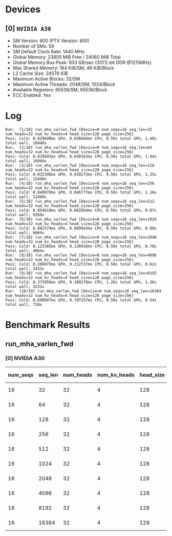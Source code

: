 # Devices

## [0] `NVIDIA A30`
* SM Version: 800 (PTX Version: 800)
* Number of SMs: 56
* SM Default Clock Rate: 1440 MHz
* Global Memory: 23805 MiB Free / 24060 MiB Total
* Global Memory Bus Peak: 933 GB/sec (3072-bit DDR @1215MHz)
* Max Shared Memory: 164 KiB/SM, 48 KiB/Block
* L2 Cache Size: 24576 KiB
* Maximum Active Blocks: 32/SM
* Maximum Active Threads: 2048/SM, 1024/Block
* Available Registers: 65536/SM, 65536/Block
* ECC Enabled: Yes

# Log

```
Run:  [1/10] run_mha_varlen_fwd [Device=0 num_seqs=16 seq_len=32 num_heads=32 num_kv_heads=4 head_size=128 page_size=256]
Pass: Cold: 0.029690ms GPU, 0.036666ms CPU, 0.50s total GPU, 1.48s total wall, 16848x 
Run:  [2/10] run_mha_varlen_fwd [Device=0 num_seqs=16 seq_len=64 num_heads=32 num_kv_heads=4 head_size=128 page_size=256]
Pass: Cold: 0.029693ms GPU, 0.036563ms CPU, 0.50s total GPU, 1.44s total wall, 16848x 
Run:  [3/10] run_mha_varlen_fwd [Device=0 num_seqs=16 seq_len=128 num_heads=32 num_kv_heads=4 head_size=128 page_size=256]
Pass: Cold: 0.032396ms GPU, 0.039273ms CPU, 0.50s total GPU, 1.35s total wall, 15440x 
Run:  [4/10] run_mha_varlen_fwd [Device=0 num_seqs=16 seq_len=256 num_heads=32 num_kv_heads=4 head_size=128 page_size=256]
Pass: Cold: 0.040070ms GPU, 0.046777ms CPU, 0.50s total GPU, 1.16s total wall, 12480x 
Run:  [5/10] run_mha_varlen_fwd [Device=0 num_seqs=16 seq_len=512 num_heads=32 num_kv_heads=4 head_size=128 page_size=256]
Pass: Cold: 0.054619ms GPU, 0.062854ms CPU, 0.50s total GPU, 0.97s total wall, 9168x 
Run:  [6/10] run_mha_varlen_fwd [Device=0 num_seqs=16 seq_len=1024 num_heads=32 num_kv_heads=4 head_size=128 page_size=256]
Pass: Cold: 0.082574ms GPU, 0.089843ms CPU, 0.50s total GPU, 0.80s total wall, 6064x 
Run:  [7/10] run_mha_varlen_fwd [Device=0 num_seqs=16 seq_len=2048 num_heads=32 num_kv_heads=4 head_size=128 page_size=256]
Pass: Cold: 0.123385ms GPU, 0.130416ms CPU, 0.50s total GPU, 0.70s total wall, 4064x 
Run:  [8/10] run_mha_varlen_fwd [Device=0 num_seqs=16 seq_len=4096 num_heads=32 num_kv_heads=4 head_size=128 page_size=256]
Pass: Cold: 0.206075ms GPU, 0.212737ms CPU, 0.50s total GPU, 0.62s total wall, 2432x 
Run:  [9/10] run_mha_varlen_fwd [Device=0 num_seqs=16 seq_len=8192 num_heads=32 num_kv_heads=4 head_size=128 page_size=256]
Pass: Cold: 0.372058ms GPU, 0.380278ms CPU, 1.20s total GPU, 1.36s total wall, 3232x 
Run:  [10/10] run_mha_varlen_fwd [Device=0 num_seqs=16 seq_len=16384 num_heads=32 num_kv_heads=4 head_size=128 page_size=256]
Pass: Cold: 0.698607ms GPU, 0.707257ms CPU, 0.50s total GPU, 0.54s total wall, 720x 
```

# Benchmark Results

## run_mha_varlen_fwd

### [0] NVIDIA A30

| num_seqs | seq_len | num_heads | num_kv_heads | head_size | page_size | Memory Reads | Memory Writes | Memory Usage | Tokens | Samples |  CPU Time  |  Noise  |  GPU Time  |  Noise  |  Elem/s  | GlobalMem BW | BWUtil |
|----------|---------|-----------|--------------|-----------|-----------|--------------|---------------|--------------|--------|---------|------------|---------|------------|---------|----------|--------------|--------|
|       16 |      32 |        32 |            4 |       128 |       256 |    1.125 MiB |   128.000 KiB |       2048.1 |    512 |  16848x |  36.666 us |  27.87% |  29.690 us |  11.57% |  17.245M |  44.146 GB/s |  4.73% |
|       16 |      64 |        32 |            4 |       128 |       256 |    2.125 MiB |   128.000 KiB |       2048.1 |   1024 |  16848x |  36.563 us |  61.24% |  29.693 us |  13.96% |  34.486M |  79.456 GB/s |  8.52% |
|       16 |     128 |        32 |            4 |       128 |       256 |    4.125 MiB |   128.000 KiB |       2048.1 |   2048 |  15440x |  39.273 us |  69.80% |  32.396 us |  42.69% |  63.217M | 137.561 GB/s | 14.74% |
|       16 |     256 |        32 |            4 |       128 |       256 |    8.125 MiB |   128.000 KiB |       2048.1 |   4096 |  12480x |  46.777 us | 160.77% |  40.070 us | 159.88% | 102.220M | 215.889 GB/s | 23.14% |
|       16 |     512 |        32 |            4 |       128 |       256 |   16.125 MiB |   128.000 KiB |       2048.1 |   8192 |   9168x |  62.854 us | 174.40% |  54.619 us |   1.99% | 149.985M | 311.969 GB/s | 33.43% |
|       16 |    1024 |        32 |            4 |       128 |       256 |   32.125 MiB |   128.000 KiB |       2048.1 |  16384 |   6064x |  89.843 us |  39.97% |  82.574 us |   1.28% | 198.416M | 409.531 GB/s | 43.89% |
|       16 |    2048 |        32 |            4 |       128 |       256 |   64.125 MiB |   128.000 KiB |       2048.1 |  32768 |   4064x | 130.416 us |  20.33% | 123.385 us |   1.27% | 265.576M | 546.024 GB/s | 58.52% |
|       16 |    4096 |        32 |            4 |       128 |       256 |  128.125 MiB |   128.000 KiB |       2048.1 |  65536 |   2432x | 212.737 us |   3.43% | 206.075 us |   1.17% | 318.020M | 652.577 GB/s | 69.94% |
|       16 |    8192 |        32 |            4 |       128 |       256 |  256.125 MiB |   128.000 KiB |       2048.1 | 131072 |   3232x | 380.278 us |  15.82% | 372.058 us |   8.76% | 352.289M | 722.193 GB/s | 77.40% |
|       16 |   16384 |        32 |            4 |       128 |       256 |  512.125 MiB |   128.000 KiB |       2048.1 | 262144 |    720x | 707.257 us |   7.68% | 698.607 us |   0.63% | 375.238M | 768.863 GB/s | 82.40% |
